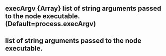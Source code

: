 ## execArgv {Array} list of string arguments passed to the node executable. (Default=process.execArgv) 

## list of string arguments passed to the node executable.
